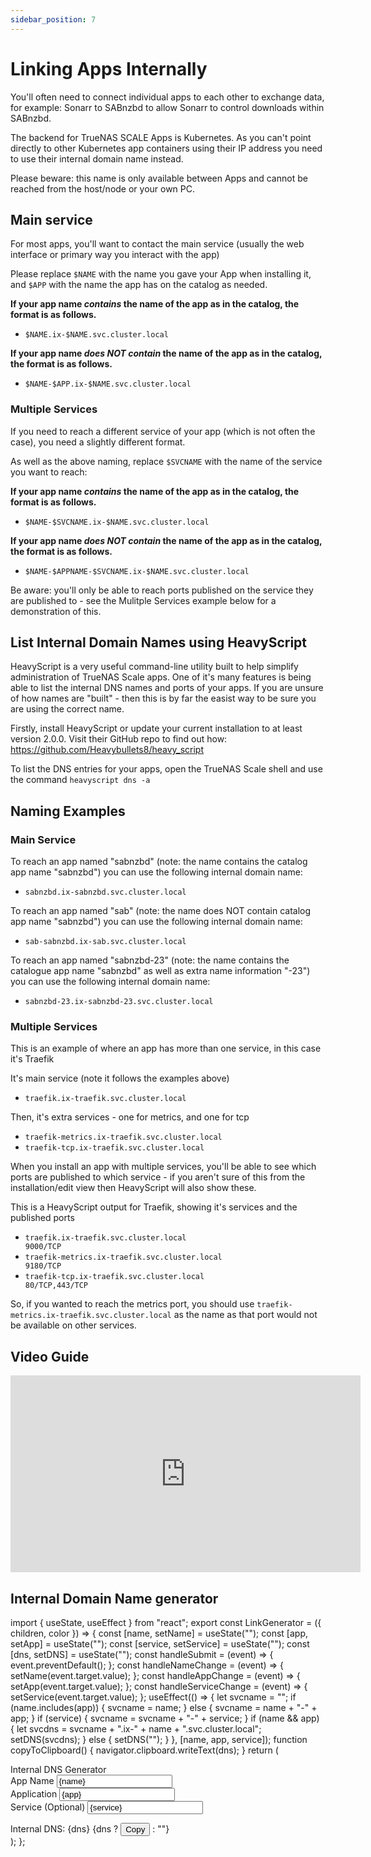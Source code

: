 ```yaml
---
sidebar_position: 7
---
```

# Linking Apps Internally

You'll often need to connect individual apps to each other to exchange data, for example: Sonarr to SABnzbd to allow Sonarr to control downloads within SABnzbd. 

The backend for TrueNAS SCALE Apps is Kubernetes.  As you can't point directly to other Kubernetes app containers using their IP address you need to use their internal domain name instead. 

Please beware: this name is only available between Apps and cannot be reached from the host/node or your own PC.

## Main service
For most apps, you'll want to contact the main service (usually the web interface or primary way you interact with the app)

Please replace `$NAME` with the name you gave your App when installing it, and `$APP` with the name the app has on the catalog as needed.

**If your app name _contains_ the name of the app as in the catalog, the format is as follows.**

- `$NAME.ix-$NAME.svc.cluster.local`

**If your app name _does NOT contain_ the name of the app as in the catalog, the format is as follows.**

- `$NAME-$APP.ix-$NAME.svc.cluster.local`

### Multiple Services
If you need to reach a different service of your app (which is not often the case), you need a slightly different format.  

As well as the above naming, replace `$SVCNAME` with the name of the service you want to reach:

**If your app name _contains_ the name of the app as in the catalog, the format is as follows.**

- `$NAME-$SVCNAME.ix-$NAME.svc.cluster.local`

**If your app name _does NOT contain_ the name of the app as in the catalog, the format is as follows.**

- `$NAME-$APPNAME-$SVCNAME.ix-$NAME.svc.cluster.local`

Be aware: you'll only be able to reach ports published on the service they are published to - see the Mulitple Services example below for a demonstration of this.

## List Internal Domain Names using HeavyScript

HeavyScript is a very useful command-line utility built to help simplify administration of TrueNAS Scale apps.  One of it's many features is being able to list the internal DNS names and ports of your apps. If you are unsure of how names are "built" - then this is by far the easist way to be sure you are using the correct name.

Firstly, install HeavyScript or update your current installation to at least version 2.0.0.  Visit their GitHub repo to find out how: https://github.com/Heavybullets8/heavy_script

To list the DNS entries for your apps, open the TrueNAS Scale shell and use the command `heavyscript dns -a`

## Naming Examples
### Main Service

To reach an app named "sabnzbd" (note: the name contains the catalog app name "sabnzbd") you can use the following internal domain name:

- `sabnzbd.ix-sabnzbd.svc.cluster.local`

To reach an app named "sab" (note: the name does NOT contain catalog app name "sabnzbd") you can use the following internal domain name:

- `sab-sabnzbd.ix-sab.svc.cluster.local`

To reach an app named "sabnzbd-23" (note: the name contains the catalogue app name "sabnzbd" as well as extra name information "-23") you can use the following internal domain name:

- `sabnzbd-23.ix-sabnzbd-23.svc.cluster.local`

### Multiple Services
This is an example of where an app has more than one service, in this case it's Traefik

It's main service (note it follows the examples above)

- `traefik.ix-traefik.svc.cluster.local`

Then, it's extra services - one for metrics, and one for tcp

- `traefik-metrics.ix-traefik.svc.cluster.local`
- `traefik-tcp.ix-traefik.svc.cluster.local`

When you install an app with multiple services, you'll be able to see which ports are published to which service - if you aren't sure of this from the installation/edit view then HeavyScript will also show these.  

This is a HeavyScript output for Traefik, showing it's services and the published ports
- `traefik.ix-traefik.svc.cluster.local                        9000/TCP`
- `traefik-metrics.ix-traefik.svc.cluster.local                9180/TCP`
- `traefik-tcp.ix-traefik.svc.cluster.local                    80/TCP,443/TCP`

So, if you wanted to reach the metrics port, you should use `traefik-metrics.ix-traefik.svc.cluster.local` as the name as that port would not be available on other services.

## Video Guide

<iframe
  width="560"
  height="315"
  src="https://www.youtube.com/embed/mWJL-XDgH98"
  title="YouTube video player"
  frameBorder="0"
  allow="accelerometer; autoplay; clipboard-write; encrypted-media; gyroscope; picture-in-picture"
  allowFullScreen
></iframe>

## Internal Domain Name generator

<!-- Start - Link Generator Leave empty line after-->

import { useState, useEffect } from "react";
export const LinkGenerator = ({ children, color }) => {
  const [name, setName] = useState("");
  const [app, setApp] = useState("");
  const [service, setService] = useState("");
  const [dns, setDNS] = useState("");
  const handleSubmit = (event) => {
    event.preventDefault();
  };
  const handleNameChange = (event) => {
    setName(event.target.value);
  };
  const handleAppChange = (event) => {
    setApp(event.target.value);
  };
  const handleServiceChange = (event) => {
    setService(event.target.value);
  };
  useEffect(() => {
    let svcname = "";
    if (name.includes(app)) {
      svcname = name;
    } else {
      svcname = name + "-" + app;
    }
    if (service) {
      svcname = svcname + "-" + service;
    }
    if (name && app) {
      let svcdns = svcname + ".ix-" + name + ".svc.cluster.local";
      setDNS(svcdns);
    } else {
      setDNS("");
    }
  }, [name, app, service]);
  function copyToClipboard() {
    navigator.clipboard.writeText(dns);
  }
  return (
    <div>
      <div>
        <span>Internal DNS Generator</span>
      </div>
      <form onSubmit={handleSubmit}>
        <div>
          <label>App Name</label>
          <input
            required
            id="name"
            value={name}
            onChange={handleNameChange}
            type="text"
            placeholder="my-plex-app"
          />
        </div>
        <div>
          <label>Application</label>
          <input
            required
            id="app"
            value={app}
            onChange={handleAppChange}
            type="text"
            placeholder="plex"
          />
        </div>
        <div>
          <label>Service (Optional)</label>
          <input
            id="service"
            value={service}
            onChange={handleServiceChange}
            type="text"
            placeholder=""
          />
        </div>
      </form>
      <span>Internal DNS: {dns} </span>
      {dns ? <button onClick={copyToClipboard}>Copy</button> : ""}
    </div>
  );
};

<LinkGenerator />

<!-- End - Link Generator Leave empty line before-->
